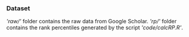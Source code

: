 ### Dataset

*'raw/'* folder contains the raw data from Google Scholar. *'rp/'* folder contains the rank percentiles generated by the script *'code/calcRP.R'*.